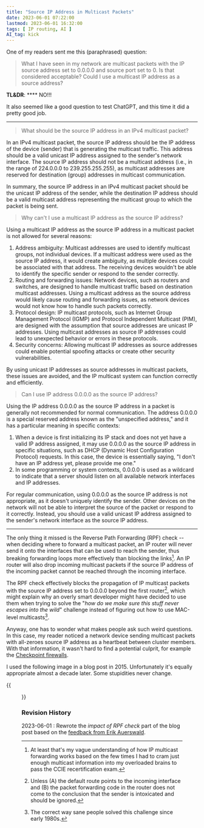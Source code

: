 ```yaml
---
title: "Source IP Address in Multicast Packets"
date: 2023-06-01 07:22:00
lastmod: 2023-06-01 16:32:00
tags: [ IP routing, AI ]
AI_tag: kick
---
```

One of my readers sent me this (paraphrased) question:

> What I have seen in my network are multicast packets with the IP source address set to 0.0.0.0 and source port set to 0. Is that considered acceptable? Could I use a multicast IP address as a source address?

**TL&DR**: **** NO!!!

It also seemed like a good question to test ChatGPT, and this time it did a pretty good job.
<!--more-->
---

> What should be the source IP address in an IPv4 multicast packet?

In an IPv4 multicast packet, the source IP address should be the IP address of the device (sender) that is generating the multicast traffic. This address should be a valid unicast IP address assigned to the sender's network interface. The source IP address should not be a multicast address (i.e., in the range of 224.0.0.0 to 239.255.255.255), as multicast addresses are reserved for destination (group) addresses in multicast communication.

In summary, the source IP address in an IPv4 multicast packet should be the unicast IP address of the sender, while the destination IP address should be a valid multicast address representing the multicast group to which the packet is being sent.

> Why can't I use a multicast IP address as the source IP address?

Using a multicast IP address as the source IP address in a multicast packet is not allowed for several reasons:

1.  Address ambiguity: Multicast addresses are used to identify multicast groups, not individual devices. If a multicast address were used as the source IP address, it would create ambiguity, as multiple devices could be associated with that address. The receiving devices wouldn't be able to identify the specific sender or respond to the sender correctly.
2.  Routing and forwarding issues: Network devices, such as routers and switches, are designed to handle multicast traffic based on destination multicast addresses. Using a multicast address as the source address would likely cause routing and forwarding issues, as network devices would not know how to handle such packets correctly.
3.  Protocol design: IP multicast protocols, such as Internet Group Management Protocol (IGMP) and Protocol Independent Multicast (PIM), are designed with the assumption that source addresses are unicast IP addresses. Using multicast addresses as source IP addresses could lead to unexpected behavior or errors in these protocols.
4.  Security concerns: Allowing multicast IP addresses as source addresses could enable potential spoofing attacks or create other security vulnerabilities.

By using unicast IP addresses as source addresses in multicast packets, these issues are avoided, and the IP multicast system can function correctly and efficiently.

> Can I use IP address 0.0.0.0 as the source IP address?

Using the IP address 0.0.0.0 as the source IP address in a packet is generally not recommended for normal communication. The address 0.0.0.0 is a special reserved address known as the "unspecified address," and it has a particular meaning in specific contexts:

1.  When a device is first initializing its IP stack and does not yet have a valid IP address assigned, it may use 0.0.0.0 as the source IP address in specific situations, such as DHCP (Dynamic Host Configuration Protocol) requests. In this case, the device is essentially saying, "I don't have an IP address yet, please provide me one."
2.  In some programming or system contexts, 0.0.0.0 is used as a wildcard to indicate that a server should listen on all available network interfaces and IP addresses.

For regular communication, using 0.0.0.0 as the source IP address is not appropriate, as it doesn't uniquely identify the sender. Other devices on the network will not be able to interpret the source of the packet or respond to it correctly. Instead, you should use a valid unicast IP address assigned to the sender's network interface as the source IP address.

---

The only thing it missed is the Reverse Path Forwarding (RPF) check -- when deciding where to forward a multicast packet, an IP router will never send it onto the interfaces that can be used to reach the sender, thus breaking forwarding loops more effectively than blocking the links[^MU]. An IP router will also drop incoming multicast packets if the source IP address of the incoming packet cannot be reached through the incoming interface.

The RPF check effectively blocks the propagation of IP multicast packets with the source IP address set to 0.0.0.0 beyond the first router[^DR], which might explain why an overly smart developer might have decided to use them when trying to solve the "_how do we make sure this stuff never escapes into the wild_" challenge instead of figuring out how to use MAC-level multicasts[^DN].

[^MU]: At least that's my vague understanding of how IP multicast forwarding works based on the few times I had to cram just enough multicast information into my overloaded brains to pass the CCIE recertification exam.

[^DR]: Unless (A) the default route points to the incoming interface and (B) the packet forwarding code in the router does not come to the conclusion that the sender is intoxicated and should be ignored.

[^DN]: The correct way sane people solved this challenge since early 1980s.

Anyway, one has to wonder what makes people ask such weird questions. In this case, my reader noticed a network device sending multicast packets with all-zeroes source IP address as a heartbeat between cluster members. With that information, it wasn't hard to find a potential culprit, for example the [Checkpoint firewalls](https://community.checkpoint.com/t5/Security-Gateways/CCP-packets-sent-to-network-address-instead-of-broadcast-address/td-p/65793).

I used the following image in a blog post in 2015. Unfortunately it's equally appropriate almost a decade later. Some stupidities never change.

{{<figure src="/2015/11/s500-Enough+of+this+shit.jpg">}}

### Revision History

2023-06-01
: Rewrote the _impact of RPF check_ part of the blog post based on the [feedback from Erik Auerswald](https://blog.ipspace.net/2023/06/multicast-source-address.html#1851).
